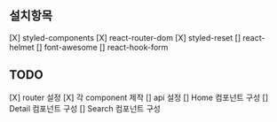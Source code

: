 ## 설치항목

[X] styled-components
[X] react-router-dom
[X] styled-reset
[] react-helmet
[] font-awesome
[] react-hook-form

## TODO

[X] router 설정
[X] 각 component 제작
[] api 설정
[] Home 컴포넌트 구성
[] Detail 컴포넌트 구성
[] Search 컴포넌트 구성
